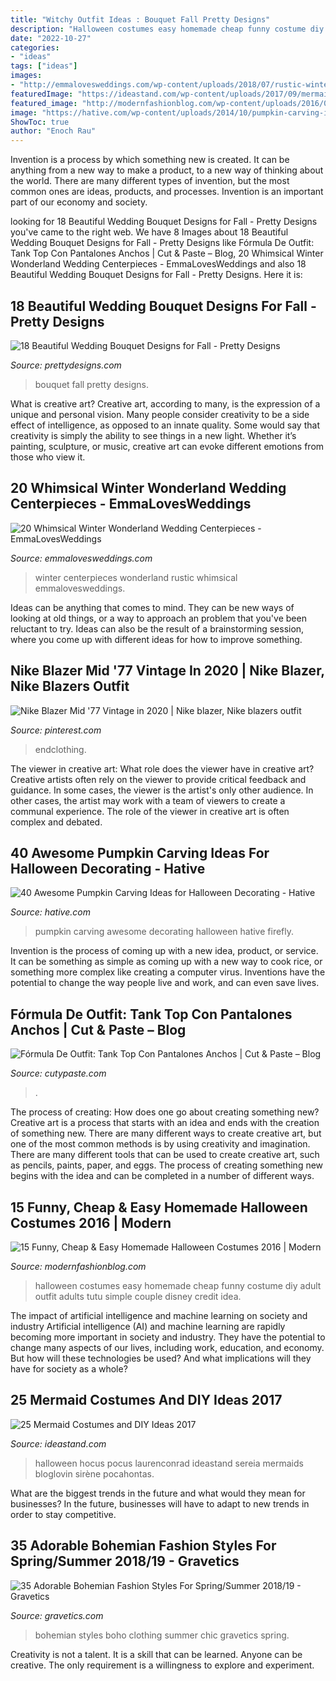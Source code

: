 ```yaml
---
title: "Witchy Outfit Ideas : Bouquet Fall Pretty Designs"
description: "Halloween costumes easy homemade cheap funny costume diy adult outfit adults tutu simple couple disney credit idea"
date: "2022-10-27"
categories:
- "ideas"
tags: ["ideas"]
images:
- "http://emmalovesweddings.com/wp-content/uploads/2018/07/rustic-winter-wedding-centerpieces.jpg"
featuredImage: "https://ideastand.com/wp-content/uploads/2017/09/mermaid-costume-diy/4-mermaid-costume-diy-ideas-tutorials.jpg"
featured_image: "http://modernfashionblog.com/wp-content/uploads/2016/08/15-Funny-Cheap-Easy-Homemade-Halloween-Costumes-2016-7.jpg"
image: "https://hative.com/wp-content/uploads/2014/10/pumpkin-carving-ideas/33-firefly-pumpkin.jpg"
ShowToc: true
author: "Enoch Rau"
---
```



Invention is a process by which something new is created. It can be anything from a new way to make a product, to a new way of thinking about the world. There are many different types of invention, but the most common ones are ideas, products, and processes. Invention is an important part of our economy and society.

	

		
looking for 18 Beautiful Wedding Bouquet Designs for Fall - Pretty Designs you've came to the right web. We have 8 Images about 18 Beautiful Wedding Bouquet Designs for Fall - Pretty Designs like Fórmula De Outfit: Tank Top Con Pantalones Anchos | Cut &amp; Paste – Blog, 20 Whimsical Winter Wonderland Wedding Centerpieces - EmmaLovesWeddings and also 18 Beautiful Wedding Bouquet Designs for Fall - Pretty Designs. Here it is:
		
    
## 18 Beautiful Wedding Bouquet Designs For Fall - Pretty Designs

<img loading=lazy src="http://www.prettydesigns.com/wp-content/uploads/2014/08/Pretty-Bouquet.jpg" onerror="this.onerror=null;this.src='https://tse4.mm.bing.net/th?id=OIP.fAJp2aDW9vjRulQdQQylFgHaLG&amp;pid=15.1';" alt="18 Beautiful Wedding Bouquet Designs for Fall - Pretty Designs">

_Source: prettydesigns.com_

>bouquet fall pretty designs. 

	

What is creative art?
Creative art, according to many, is the expression of a unique and personal vision. Many people consider creativity to be a side effect of intelligence, as opposed to an innate quality. Some would say that creativity is simply the ability to see things in a new light. Whether it’s painting, sculpture, or music, creative art can evoke different emotions from those who view it.

    
## 20 Whimsical Winter Wonderland Wedding Centerpieces - EmmaLovesWeddings

<img loading=lazy src="http://emmalovesweddings.com/wp-content/uploads/2018/07/rustic-winter-wedding-centerpieces.jpg" onerror="this.onerror=null;this.src='https://tse2.mm.bing.net/th?id=OIP._dTC2Qly0tSFOtUmdwppQQHaLH&amp;pid=15.1';" alt="20 Whimsical Winter Wonderland Wedding Centerpieces - EmmaLovesWeddings">

_Source: emmalovesweddings.com_

>winter centerpieces wonderland rustic whimsical emmalovesweddings. 

	

Ideas can be anything that comes to mind. They can be new ways of looking at old things, or a way to approach an problem that you've been reluctant to try. Ideas can also be the result of a brainstorming session, where you come up with different ideas for how to improve something.

    
## Nike Blazer Mid &#039;77 Vintage In 2020 | Nike Blazer, Nike Blazers Outfit

<img loading=lazy src="https://i.pinimg.com/736x/7d/16/f3/7d16f3bc5ebcc573d035f1d304296d47.jpg" onerror="this.onerror=null;this.src='https://tse4.mm.bing.net/th?id=OIP.8EOEXAvVkPBpspr7cavd6gHaLH&amp;pid=15.1';" alt="Nike Blazer Mid &#039;77 Vintage in 2020 | Nike blazer, Nike blazers outfit">

_Source: pinterest.com_

>endclothing. 

	

The viewer in creative art: What role does the viewer have in creative art?
Creative artists often rely on the viewer to provide critical feedback and guidance. In some cases, the viewer is the artist's only other audience. In other cases, the artist may work with a team of viewers to create a communal experience. The role of the viewer in creative art is often complex and debated.

    
## 40 Awesome Pumpkin Carving Ideas For Halloween Decorating - Hative

<img loading=lazy src="https://hative.com/wp-content/uploads/2014/10/pumpkin-carving-ideas/33-firefly-pumpkin.jpg" onerror="this.onerror=null;this.src='https://tse2.mm.bing.net/th?id=OIP.TeEQqtFQmiT6lDD_3noG_gHaLI&amp;pid=15.1';" alt="40 Awesome Pumpkin Carving Ideas for Halloween Decorating - Hative">

_Source: hative.com_

>pumpkin carving awesome decorating halloween hative firefly. 

	

Invention is the process of coming up with a new idea, product, or service. It can be something as simple as coming up with a new way to cook rice, or something more complex like creating a computer virus. Inventions have the potential to change the way people live and work, and can even save lives.

    
## Fórmula De Outfit: Tank Top Con Pantalones Anchos | Cut &amp; Paste – Blog

<img loading=lazy src="https://www.cutypaste.com/wp-content/uploads/2020/11/35803c643911ea5bf467e908e8f46ffe-2.jpg" onerror="this.onerror=null;this.src='https://tse1.mm.bing.net/th?id=OIP.Z4_1QEAQSLN7isup-q6BeAHaKr&amp;pid=15.1';" alt="Fórmula De Outfit: Tank Top Con Pantalones Anchos | Cut &amp; Paste – Blog">

_Source: cutypaste.com_

>. 

	

The process of creating: How does one go about creating something new?
Creative art is a process that starts with an idea and ends with the creation of something new. There are many different ways to create creative art, but one of the most common methods is by using creativity and imagination. There are many different tools that can be used to create creative art, such as pencils, paints, paper, and eggs. The process of creating something new begins with the idea and can be completed in a number of different ways.

    
## 15 Funny, Cheap &amp; Easy Homemade Halloween Costumes 2016 | Modern

<img loading=lazy src="http://modernfashionblog.com/wp-content/uploads/2016/08/15-Funny-Cheap-Easy-Homemade-Halloween-Costumes-2016-7.jpg" onerror="this.onerror=null;this.src='https://tse1.mm.bing.net/th?id=OIP._z8CbA1oGWILw6lcIYuCuwCYEs&amp;pid=15.1';" alt="15 Funny, Cheap &amp; Easy Homemade Halloween Costumes 2016 | Modern">

_Source: modernfashionblog.com_

>halloween costumes easy homemade cheap funny costume diy adult outfit adults tutu simple couple disney credit idea. 

	

The impact of artificial intelligence and machine learning on society and industry
Artificial intelligence (AI) and machine learning are rapidly becoming more important in society and industry. They have the potential to change many aspects of our lives, including work, education, and economy. But how will these technologies be used? And what implications will they have for society as a whole?

    
## 25 Mermaid Costumes And DIY Ideas 2017

<img loading=lazy src="https://ideastand.com/wp-content/uploads/2017/09/mermaid-costume-diy/4-mermaid-costume-diy-ideas-tutorials.jpg" onerror="this.onerror=null;this.src='https://tse4.mm.bing.net/th?id=OIP.8AW6BWy6SG_sET6BszO-3AHaK6&amp;pid=15.1';" alt="25 Mermaid Costumes and DIY Ideas 2017">

_Source: ideastand.com_

>halloween hocus pocus laurenconrad ideastand sereia mermaids bloglovin sirène pocahontas. 

	

What are the biggest trends in the future and what would they mean for businesses?
In the future, businesses will have to adapt to new trends in order to stay competitive.

    
## 35 Adorable Bohemian Fashion Styles For Spring/Summer 2018/19 - Gravetics

<img loading=lazy src="https://www.gravetics.com/wp-content/uploads/2017/02/Boho-Chic-Bohemian-Style-Clothing-Dresses5.jpg" onerror="this.onerror=null;this.src='https://tse1.mm.bing.net/th?id=OIP.ECwiZa0tNePnrIAQXA8E3gHaL2&amp;pid=15.1';" alt="35 Adorable Bohemian Fashion Styles For Spring/Summer 2018/19 - Gravetics">

_Source: gravetics.com_

>bohemian styles boho clothing summer chic gravetics spring. 

	

Creativity is not a talent. It is a skill that can be learned. Anyone can be creative. The only requirement is a willingness to explore and experiment.

